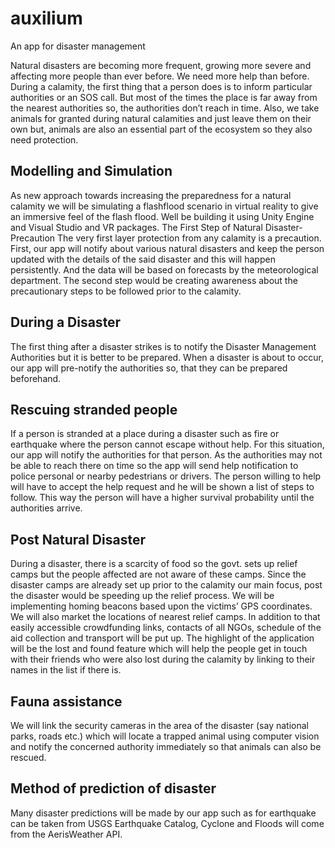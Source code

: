 # auxilium
An app for disaster management

Natural disasters are becoming more frequent, growing more severe and affecting more people than ever before. We need more help than before. During a calamity, the first thing that a person does is to inform particular authorities or an SOS call. But most of the times the place is far away from the nearest authorities so, the authorities don’t reach in time.
Also, we take animals for granted during natural calamities and just leave them on their own but, animals are also an essential part of the ecosystem so they also need protection.

## Modelling and Simulation

As new approach towards increasing the preparedness for a natural calamity we will be simulating a flashflood scenario in virtual reality to give an immersive feel of the flash flood. Well be building it using Unity Engine and Visual Studio and VR packages.
The First Step of Natural Disaster- Precaution
The very first layer protection from any calamity is a precaution. First, our app will notify about various natural disasters and keep the person updated with the details of the said disaster and this will happen persistently. And the data will be based on forecasts by the meteorological department. The second step would be creating awareness about the precautionary steps to be followed prior to the calamity.

## During a Disaster

The first thing after a disaster strikes is to notify the Disaster Management Authorities but it is better to be prepared. When a disaster is about to occur, our app will pre-notify the authorities so, that they can be prepared beforehand.

## Rescuing stranded people

If a person is stranded at a place during a disaster such as fire or earthquake where the person cannot escape without help. For this situation, our app will notify the authorities for that person. As the authorities may not be able to reach there on time so the app will send help notification to police personal or nearby pedestrians or drivers. The person willing to help will have to accept the help request and he will be shown a list of steps to follow. This way the person will have a higher survival probability until the authorities arrive. 

## Post Natural Disaster

During a disaster, there is a scarcity of food so the govt. sets up relief camps but the people affected are not aware of these camps. Since the disaster camps are already set up prior to the calamity our main focus, post the disaster would be speeding up the relief process. We will be implementing homing beacons based upon the victims’ GPS coordinates.  We will also market the locations of nearest relief camps. In addition to that easily accessible crowdfunding links, contacts of all NGOs, schedule of the aid collection and transport will be put up. The highlight of the application will be the lost and found feature which will help the people get in touch with their friends who were also lost during the calamity by linking to their names in the list if there is.

## Fauna assistance

We will link the security cameras in the area of the disaster (say national parks, roads etc.) which will locate a trapped animal using computer vision and notify the concerned authority immediately so that animals can also be rescued.

## Method of prediction of disaster

Many disaster predictions will be made by our app such as for earthquake can be taken from USGS Earthquake Catalog, Cyclone and Floods will come from the AerisWeather API. 

